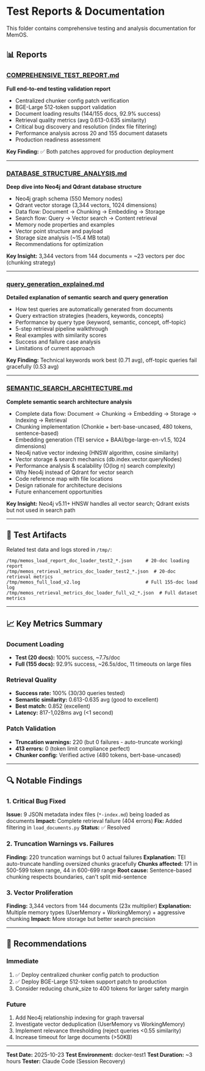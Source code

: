 # Test Reports & Documentation

This folder contains comprehensive testing and analysis documentation for MemOS.

## 📊 Reports

### [COMPREHENSIVE_TEST_REPORT.md](./COMPREHENSIVE_TEST_REPORT.md)
**Full end-to-end testing validation report**

- Centralized chunker config patch verification
- BGE-Large 512-token support validation
- Document loading results (144/155 docs, 92.9% success)
- Retrieval quality metrics (avg 0.613-0.635 similarity)
- Critical bug discovery and resolution (index file filtering)
- Performance analysis across 20 and 155 document datasets
- Production readiness assessment

**Key Finding:** ✅ Both patches approved for production deployment

---

### [DATABASE_STRUCTURE_ANALYSIS.md](./DATABASE_STRUCTURE_ANALYSIS.md)
**Deep dive into Neo4j and Qdrant database structure**

- Neo4j graph schema (550 Memory nodes)
- Qdrant vector storage (3,344 vectors, 1024 dimensions)
- Data flow: Document → Chunking → Embedding → Storage
- Search flow: Query → Vector search → Content retrieval
- Memory node properties and examples
- Vector point structure and payload
- Storage size analysis (~15.4 MB total)
- Recommendations for optimization

**Key Insight:** 3,344 vectors from 144 documents = ~23 vectors per doc (chunking strategy)

---

### [query_generation_explained.md](./query_generation_explained.md)
**Detailed explanation of semantic search and query generation**

- How test queries are automatically generated from documents
- Query extraction strategies (headers, keywords, concepts)
- Performance by query type (keyword, semantic, concept, off-topic)
- 5-step retrieval pipeline walkthrough
- Real examples with similarity scores
- Success and failure case analysis
- Limitations of current approach

**Key Finding:** Technical keywords work best (0.71 avg), off-topic queries fail gracefully (0.53 avg)

---

### [SEMANTIC_SEARCH_ARCHITECTURE.md](./SEMANTIC_SEARCH_ARCHITECTURE.md)
**Complete semantic search architecture analysis**

- Complete data flow: Document → Chunking → Embedding → Storage → Indexing → Retrieval
- Chunking implementation (Chonkie + bert-base-uncased, 480 tokens, sentence-based)
- Embedding generation (TEI service + BAAI/bge-large-en-v1.5, 1024 dimensions)
- Neo4j native vector indexing (HNSW algorithm, cosine similarity)
- Vector storage & search mechanics (db.index.vector.queryNodes)
- Performance analysis & scalability (O(log n) search complexity)
- Why Neo4j instead of Qdrant for vector search
- Code reference map with file locations
- Design rationale for architecture decisions
- Future enhancement opportunities

**Key Insight:** Neo4j v5.11+ HNSW handles all vector search; Qdrant exists but not used in search path

---

## 🧪 Test Artifacts

Related test data and logs stored in `/tmp/`:
```
/tmp/memos_load_report_doc_loader_test2_*.json     # 20-doc loading report
/tmp/memos_retrieval_metrics_doc_loader_test2_*.json  # 20-doc retrieval metrics
/tmp/memos_full_load_v2.log                        # Full 155-doc load log
/tmp/memos_retrieval_metrics_doc_loader_full_v2_*.json  # Full dataset metrics
```

---

## 📈 Key Metrics Summary

### Document Loading
- **Test (20 docs):** 100% success, ~7.7s/doc
- **Full (155 docs):** 92.9% success, ~26.5s/doc, 11 timeouts on large files

### Retrieval Quality
- **Success rate:** 100% (30/30 queries tested)
- **Semantic similarity:** 0.613-0.635 avg (good to excellent)
- **Best match:** 0.852 (excellent)
- **Latency:** 817-1,028ms avg (<1 second)

### Patch Validation
- **Truncation warnings:** 220 (but 0 failures - auto-truncate working)
- **413 errors:** 0 (token limit compliance perfect)
- **Chunker config:** Verified active (480 tokens, bert-base-uncased)

---

## 🔍 Notable Findings

### 1. Critical Bug Fixed
**Issue:** 9 JSON metadata index files (`*-index.md`) being loaded as documents
**Impact:** Complete retrieval failure (404 errors)
**Fix:** Added filtering in `load_documents.py`
**Status:** ✅ Resolved

### 2. Truncation Warnings vs. Failures
**Finding:** 220 truncation warnings but 0 actual failures
**Explanation:** TEI auto-truncate handling oversized chunks gracefully
**Chunks affected:** 171 in 500-599 token range, 44 in 600-699 range
**Root cause:** Sentence-based chunking respects boundaries, can't split mid-sentence

### 3. Vector Proliferation
**Finding:** 3,344 vectors from 144 documents (23x multiplier)
**Explanation:** Multiple memory types (UserMemory + WorkingMemory) + aggressive chunking
**Impact:** More storage but better search precision

---

## 🎯 Recommendations

### Immediate
1. ✅ Deploy centralized chunker config patch to production
2. ✅ Deploy BGE-Large 512-token support patch to production
3. Consider reducing chunk_size to 400 tokens for larger safety margin

### Future
1. Add Neo4j relationship indexing for graph traversal
2. Investigate vector deduplication (UserMemory vs WorkingMemory)
3. Implement relevance thresholding (reject queries <0.55 similarity)
4. Increase timeout for large documents (>50KB)

---

**Test Date:** 2025-10-23
**Test Environment:** docker-test1
**Test Duration:** ~3 hours
**Tester:** Claude Code (Session Recovery)

